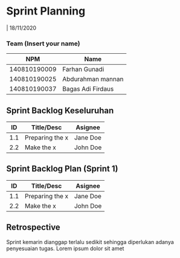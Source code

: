 # Sprint Planning 
| 18/11/2020

### Team (Insert your name)
| NPM           |       Name           |
| ------------- |----------------------|
| 140810190009  | Farhan Gunadi        |
| 140810190025  | Abdurahman mannan    |
| 140810190037  | Bagas Adi Firdaus    |

## Sprint Backlog Keseluruhan 
| ID  | Title/Desc | Asignee | 
| --- | ---------- | ------- | 
| 1.1 | Preparing the x | Jane Doe | 
| 2.2 | Make the x | John Doe | 

## Sprint Backlog Plan (Sprint 1)
| ID  | Title/Desc | Asignee | 
| --- | ---------- | ------- | 
| 1.1 | Preparing the x | Jane Doe | 
| 2.2 | Make the x | John Doe | 

## Retrospective 

Sprint kemarin dianggap terlalu sedikit sehingga diperlukan adanya penyesuaian tugas. Lorem ipsum dolor sit amet
